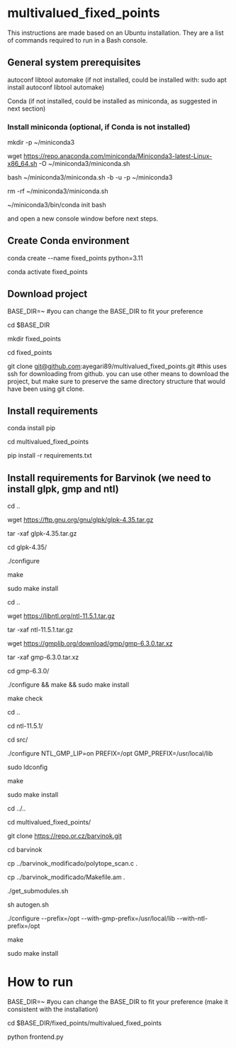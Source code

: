 # multivalued_fixed_points

This instructions are made based on an Ubuntu installation. They are a list of commands required to run in a Bash console.

## General system prerequisites

autoconf libtool automake (if not installed, could be installed with: sudo apt install autoconf libtool automake) 

Conda (if not installed, could be installed as miniconda, as suggested in next section)

### Install miniconda (optional, if Conda is not installed)

mkdir -p ~/miniconda3

wget https://repo.anaconda.com/miniconda/Miniconda3-latest-Linux-x86_64.sh -O ~/miniconda3/miniconda.sh

bash ~/miniconda3/miniconda.sh -b -u -p ~/miniconda3

rm -rf ~/miniconda3/miniconda.sh

~/miniconda3/bin/conda init bash

and open a new console window before next steps.


## Create Conda environment

conda create --name fixed_points python=3.11

conda activate fixed_points

## Download project

BASE_DIR=~ #you can change the BASE_DIR to fit your preference

cd $BASE_DIR

mkdir fixed_points

cd fixed_points

git clone git@github.com:ayegari89/multivalued_fixed_points.git #this uses ssh for downloading from github. you can use other means to download the project, but make sure to preserve the same directory structure that would have been using git clone.

## Install requirements

conda install pip

cd multivalued_fixed_points

pip install -r requirements.txt 


## Install requirements for Barvinok (we need to install glpk, gmp and ntl)

cd ..

wget https://ftp.gnu.org/gnu/glpk/glpk-4.35.tar.gz

tar -xaf glpk-4.35.tar.gz

cd glpk-4.35/

./configure

make

sudo make install

cd ..

wget https://libntl.org/ntl-11.5.1.tar.gz

tar -xaf ntl-11.5.1.tar.gz

wget https://gmplib.org/download/gmp/gmp-6.3.0.tar.xz

tar -xaf gmp-6.3.0.tar.xz 

cd gmp-6.3.0/

./configure && make && sudo make install

make check

cd ..

cd ntl-11.5.1/

cd src/

./configure NTL_GMP_LIP=on PREFIX=/opt GMP_PREFIX=/usr/local/lib

sudo ldconfig 

make

sudo make install

cd ../..

cd multivalued_fixed_points/

git clone https://repo.or.cz/barvinok.git

cd barvinok

cp ../barvinok_modificado/polytope_scan.c .

cp ../barvinok_modificado/Makefile.am .

./get_submodules.sh 

sh autogen.sh 

./configure --prefix=/opt --with-gmp-prefix=/usr/local/lib --with-ntl-prefix=/opt

make

sudo make install

# How to run

BASE_DIR=~ #you can change the BASE_DIR to fit your preference (make it consistent with the installation)

cd $BASE_DIR/fixed_points/multivalued_fixed_points

python frontend.py



